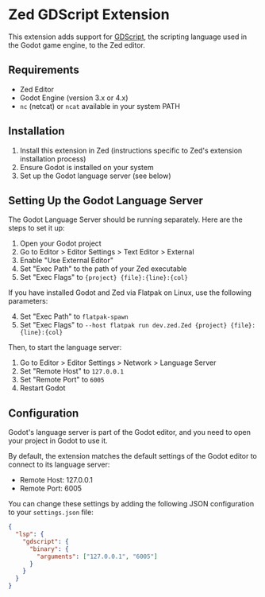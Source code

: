 # Zed GDScript Extension

This extension adds support for [GDScript](https://docs.godotengine.org/en/stable/classes/index.html), the scripting language used in the Godot game engine, to the Zed editor.

## Requirements

- Zed Editor
- Godot Engine (version 3.x or 4.x)
- `nc` (netcat) or `ncat` available in your system PATH

## Installation

1. Install this extension in Zed (instructions specific to Zed's extension installation process)
2. Ensure Godot is installed on your system
3. Set up the Godot language server (see below)

## Setting Up the Godot Language Server

The Godot Language Server should be running separately. Here are the steps to set it up:

1. Open your Godot project
2. Go to Editor > Editor Settings > Text Editor > External
3. Enable "Use External Editor"
4. Set "Exec Path" to the path of your Zed executable
5. Set "Exec Flags" to `{project} {file}:{line}:{col}`

If you have installed Godot and Zed via Flatpak on Linux, use the following parameters:

4. Set "Exec Path" to `flatpak-spawn`
5. Set "Exec Flags" to `--host flatpak run dev.zed.Zed {project} {file}:{line}:{col}`

Then, to start the language server:

1. Go to Editor > Editor Settings > Network > Language Server
2. Set "Remote Host" to `127.0.0.1`
3. Set "Remote Port" to `6005`
4. Restart Godot

## Configuration

Godot's language server is part of the Godot editor, and you need to open your project in Godot to use it.

By default, the extension matches the default settings of the Godot editor to connect to its language server:

- Remote Host: 127.0.0.1
- Remote Port: 6005

You can change these settings by adding the following JSON configuration to your `settings.json` file:

```json
{
  "lsp": {
    "gdscript": {
      "binary": {
        "arguments": ["127.0.0.1", "6005"]
      }
    }
  }
}
```
